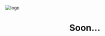 ![logo](https://user-images.githubusercontent.com/74720936/155314670-2a435c2a-82c2-4691-a833-7efd07319435.png)

<h1 align="center">Soon...</h1>
